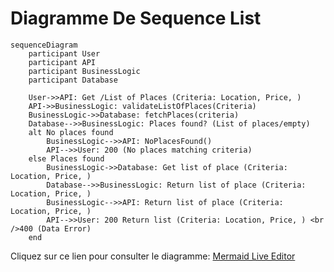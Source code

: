 # Diagramme De Sequence List

```mermaid
sequenceDiagram
    participant User
    participant API
    participant BusinessLogic
    participant Database

    User->>API: Get /List of Places (Criteria: Location, Price, )
    API->>BusinessLogic: validateListOfPlaces(Criteria)
    BusinessLogic->>Database: fetchPlaces(criteria)
    Database-->>BusinessLogic: Places found? (List of places/empty)
    alt No places found
        BusinessLogic-->>API: NoPlacesFound()
        API-->>User: 200 (No places matching criteria)
    else Places found
        BusinessLogic->>Database: Get list of place (Criteria: Location, Price, )
        Database-->>BusinessLogic: Return list of place (Criteria: Location, Price, )
        BusinessLogic-->>API: Return list of place (Criteria: Location, Price, )
        API-->>User: 200 Return list (Criteria: Location, Price, ) <br />400 (Data Error)
    end
```

Cliquez sur ce lien pour consulter le diagramme: [Mermaid Live Editor](https://www.mermaidchart.com/play?utm_source=mermaid_live_editor&utm_medium=banner_ad&utm_campaign=visual_editor#pako:eNqlkU9LAzEQxb_KsKcttGwRT0EqalWEUovgrZdpdrYGtsmazAoifncTu2m33fUPmmNm3m_evHlLpMkpEYmj55q0pKnCtcXN0i41-FehZSVVhZrh0ZHt-79Y3PV9X9ZOaXJuZtZK9jVMkXGFjkIt1sOM0WTikQJuiSGbKcdgCliUKMlBemUVk1UoYGYksjJ6CAurJA1hECFe7RkH8wW8YKlyZArA-2KL29F20gORh0SPAgpi-dTI5LEsto26cxvjhal1fg5p3Kf6_M5oU_HrDoMlw9w0ta0klrrmYkxzsx1xE9rTQVsQgvBtIVQBJ-MxpHv6Bv0-Sq-hswyVjg5sf-2hHVA4V9ne7nfH-iG-B-La6r-C-xP7H7MTahv3LQXOVhayyWk4RFgZrq01dp-7zpP3D8MJLJQ)
